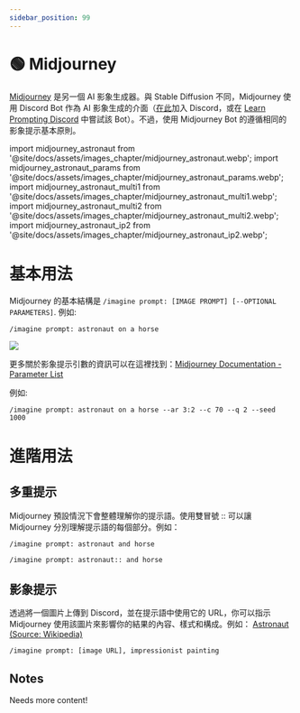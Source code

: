 ```yaml
---
sidebar_position: 99
---
```

# 🟢 Midjourney

[Midjourney](https://www.midjourney.com) 是另一個 AI 影象生成器。與 Stable Diffusion 不同，Midjourney 使用 Discord Bot 作為 AI 影象生成的介面（[在此](https://discord.gg/midjourney)加入 Discord，或在 [Learn Prompting Discord](https://learnprompting.org/discord) 中嘗試該 Bot）。不過，使用 Midjourney Bot 的遵循相同的影象提示基本原則。

import midjourney_astronaut from '@site/docs/assets/images_chapter/midjourney_astronaut.webp';
import midjourney_astronaut_params from '@site/docs/assets/images_chapter/midjourney_astronaut_params.webp';
import midjourney_astronaut_multi1 from '@site/docs/assets/images_chapter/midjourney_astronaut_multi1.webp';
import midjourney_astronaut_multi2 from '@site/docs/assets/images_chapter/midjourney_astronaut_multi2.webp';
import midjourney_astronaut_ip2 from '@site/docs/assets/images_chapter/midjourney_astronaut_ip2.webp';


# 基本用法

Midjourney 的基本結構是 `/imagine prompt: [IMAGE PROMPT] [--OPTIONAL PARAMETERS]`. 例如:

```text
/imagine prompt: astronaut on a horse
```

<div style={{textAlign: 'center'}}>
  <img src={midjourney_astronaut} style={{width: "750px"}}/>
</div>

更多關於影象提示引數的資訊可以在這裡找到：[Midjourney Documentation - Parameter List](https://docs.midjourney.com/docs/parameter-list)

例如:

```text
/imagine prompt: astronaut on a horse --ar 3:2 --c 70 --q 2 --seed 1000 
```

<div style={{textAlign: 'center'}}>
  <LazyLoadImage src={midjourney_astronaut_params} style={{width: "750px"}} />
</div>

# 進階用法
## 多重提示
Midjourney 預設情況下會整體理解你的提示語。使用雙冒號 :: 可以讓 Midjourney 分別理解提示語的每個部分。例如：
```text
/imagine prompt: astronaut and horse
```
<div style={{textAlign: 'center'}}>
  <LazyLoadImage src={midjourney_astronaut_multi1} style={{width: "750px"}} />
</div>

```text
/imagine prompt: astronaut:: and horse
```
<div style={{textAlign: 'center'}}>
  <LazyLoadImage src={midjourney_astronaut_multi2} style={{width: "750px"}} />
</div>


## 影象提示
透過將一個圖片上傳到 Discord，並在提示語中使用它的 URL，你可以指示 Midjourney 使用該圖片來影響你的結果的內容、樣式和構成。例如：
[Astronaut (Source: Wikipedia)](https://en.wikipedia.org/wiki/Astronaut#/media/File:STS41B-35-1613_-_Bruce_McCandless_II_during_EVA_(Retouched).webp)

```text
/imagine prompt: [image URL], impressionist painting
```
<div style={{textAlign: 'center'}}>
  <LazyLoadImage src={midjourney_astronaut_ip2} style={{width: "750px"}} />
</div>

## Notes

Needs more content!